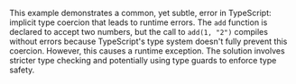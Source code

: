 This example demonstrates a common, yet subtle, error in TypeScript: implicit type coercion that leads to runtime errors.  The `add` function is declared to accept two numbers, but the call to `add(1, "2")` compiles without errors because TypeScript's type system doesn't fully prevent this coercion.  However, this causes a runtime exception.  The solution involves stricter type checking and potentially using type guards to enforce type safety.